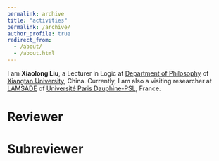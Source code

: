 ```yaml
---
permalink: archive
title: "activities"
permalink: /archive/
author_profile: true
redirect_from: 
  - /about/
  - /about.html
---
```


I am **Xiaolong Liu**, a Lecturer in Logic at [Department of Philosophy](https://bqsy.xtu.edu.cn/info/1003/2346.htm) of [Xiangtan University](https://en.xtu.edu.cn), China. Currently, I am also a visiting researcher at [LAMSADE](https://www.lamsade.dauphine.fr/en/people/detail-cv/profile/xiaolong-liu.html) of [Université Paris Dauphine-PSL](https://dauphine.psl.eu/en/), France.


Reviewer
======


Subreviewer
======

